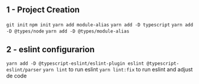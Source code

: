 ## 1 - Project Creation
``` git init ```
``` npm init ```
``` yarn add module-alias ```
``` yarn add -D typescript ```
``` yarn add -D @types/node ```
``` yarn add -D @types/module-alias ```

## 2 - eslint configurarion
``` yarn add -D @typescript-eslint/eslint-plugin eslint @typescript-eslint/parser ```
``` yarn lint ``` to run eslint
``` yarn lint:fix ``` to run eslint and adjust de code